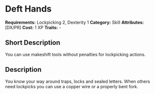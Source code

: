 # Deft Hands

**Requirements:** Lockpicking 2, Dexterity 1
**Category:** Skill
**Attributes:** [DX/PR]
**Cost:** 1 XP
**Traits:** -


## Short Description
You can use makeshift tools without penalties for lockpicking actions.


## Description
You know your way around traps, locks and sealed letters. When others need lockpicks you can use a copper wire or a properly bent fork.
